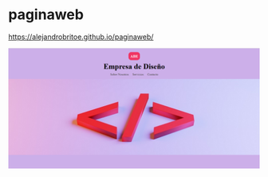 # paginaweb
https://alejandrobritoe.github.io/paginaweb/

<img src="https://github.com/AlejandroBritoE/paginaweb/blob/3364e33c24d185a94fe5b7c2388ea0a176f2130c/img/web1.png" alt="thumbnail-Praticando CSS_ Grid e Flexbox" style="max-width: 100%;">
